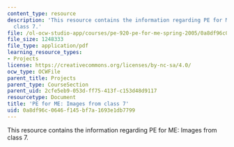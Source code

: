 ```yaml
---
content_type: resource
description: 'This resource contains the information regarding PE for ME: Images from
  class 7.'
file: /ol-ocw-studio-app/courses/pe-920-pe-for-me-spring-2005/0a8df96c0646f145bf7a1693e1db7799_MITPE_920S05_7.pdf
file_size: 1248333
file_type: application/pdf
learning_resource_types:
- Projects
license: https://creativecommons.org/licenses/by-nc-sa/4.0/
ocw_type: OCWFile
parent_title: Projects
parent_type: CourseSection
parent_uid: 2cfe5eb9-053d-ff75-413f-c153d48d9117
resourcetype: Document
title: 'PE for ME: Images from class 7'
uid: 0a8df96c-0646-f145-bf7a-1693e1db7799
---
```

This resource contains the information regarding PE for ME: Images from class 7.